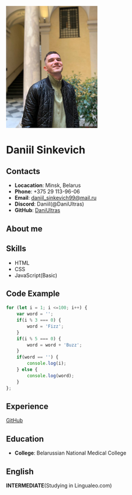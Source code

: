 <img src="/img/myPhoto.jpg" width="250">

# Daniil Sinkevich
## Contacts
+ **Locacation**: Minsk, Belarus
+ **Phone**: +375 29 113-96-06 
+ **Email**: daniil_sinkevich99@mail.ru
+ **Discord**: Daniil(@DaniUltras)
+ **GitHub**: [DaniUltras](https://github.com/DaniUltras)
## About me

## Skills
+ HTML
+ CSS
+ JavaScript(Basic)
## Code Example
```JavaScript
for (let i = 1; i <=100; i++) {
    var word = '';
    if(i % 3 === 0) {
        word = 'Fizz';
    } 
    if(i % 5 === 0) {
        word = word + 'Buzz';
    }
    if(word == '') {
        console.log(i);
    } else {
        console.log(word);
    }
};
```
## Experience
[GitHub](https://daniultras.github.io/rsschool-cv/cv)
## Education
+ **College**: Belarussian National Medical College
## English
**INTERMEDIATE**(Studying in Lingualeo.com)